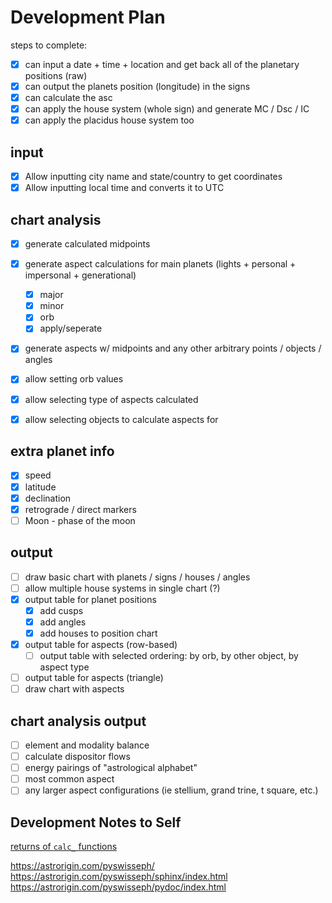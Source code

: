 # Development Plan

steps to complete:

- [x] can input a date + time + location and get back all of the planetary positions (raw)
- [x] can output the planets position (longitude) in the signs
- [x] can calculate the asc
- [x] can apply the house system (whole sign) and generate MC / Dsc / IC
- [x] can apply the placidus house system too

## input
- [x] Allow inputting city name and state/country to get coordinates
- [x] Allow inputting local time and converts it to UTC

## chart analysis

- [x] generate calculated midpoints
- [x] generate aspect calculations for main planets (lights + personal + impersonal + generational)
  - [x] major
  - [x] minor
  - [x] orb
  - [x] apply/seperate
- [x] generate aspects w/ midpoints and any other arbitrary points / objects / angles

- [x] allow setting orb values
- [x] allow selecting type of aspects calculated
- [x] allow selecting objects to calculate aspects for

## extra planet info

- [x] speed
- [x] latitude
- [x] declination
- [x] retrograde / direct markers
- [ ] Moon - phase of the moon

## output

- [ ] draw basic chart with planets / signs / houses / angles
- [ ] allow multiple house systems in single chart (?)
- [x] output table for planet positions
  - [x] add cusps
  - [x] add angles
  - [x] add houses to position chart
- [x] output table for aspects (row-based)
  - [ ] output table with selected ordering: by orb, by other object, by aspect type
- [ ] output table for aspects (triangle)
- [ ] draw chart with aspects

## chart analysis output

- [ ] element and modality balance
- [ ] calculate dispositor flows
- [ ] energy pairings of "astrological alphabet"
- [ ] most common aspect
- [ ] any larger aspect configurations (ie stellium, grand trine, t square, etc.)

## Development Notes to Self

[returns of `calc_` functions](https://astrorigin.com/pyswisseph/sphinx/programmers_manual/planetary_positions/position_and_speed.html)

https://astrorigin.com/pyswisseph/
https://astrorigin.com/pyswisseph/sphinx/index.html
https://astrorigin.com/pyswisseph/pydoc/index.html

